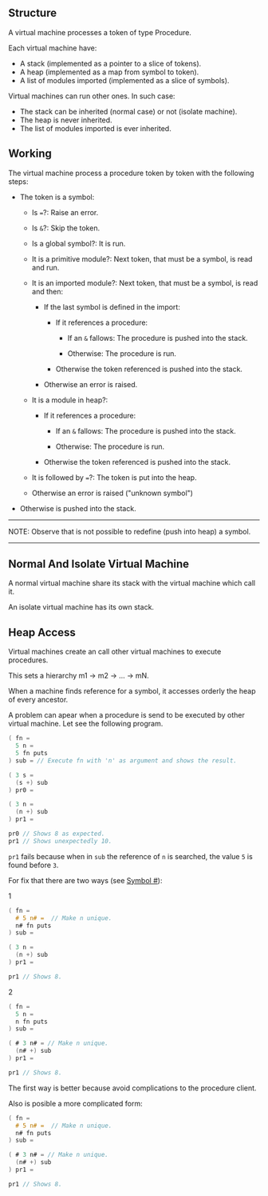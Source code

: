 ## Structure

A virtual machine processes a token of type Procedure.

Each virtual machine have:

  - A stack (implemented as a pointer to a slice of tokens).
  - A heap (implemented as a map from symbol to token).
  - A list of modules imported (implemented as a slice of symbols).

Virtual machines can run other ones. In such case:

  - The stack can be inherited (normal case) or not (isolate machine).
  - The heap is never inherited.
  - The list of modules imported is ever inherited.

## Working

The virtual machine process a procedure token by token with the following
steps:

- The token is a symbol:

    - Is `=`?: Raise an error.

    - Is `&`?: Skip the token.

    - Is a global symbol?: It is run.

    - It is a primitive module?: Next token, that must be a symbol, is read
      and run.

    - It is an imported module?: Next token, that must be a symbol, is read
      and then:
        - If the last symbol is defined in the import:
            - If it references a procedure:
                - If an `&` fallows: The procedure is pushed into the stack.

                - Otherwise: The procedure is run.

            - Otherwise the token referenced is pushed into the stack.

        - Otherwise an error is raised.

    - It is a module in heap?:
        - If it references a procedure:
            - If an `&` fallows: The procedure is pushed into the stack.

            - Otherwise: The procedure is run.

        - Otherwise the token referenced is pushed into the stack.

    - It is followed by `=`?: The token is put into the heap.

    - Otherwise an error is raised ("unknown symbol")

- Otherwise is pushed into the stack.

---

NOTE: Observe that is not possible to redefine (push into heap) a symbol.

---

## Normal And Isolate Virtual Machine

A normal virtual machine share its stack with the virtual machine which
call it.

An isolate virtual machine has its own stack.

## Heap Access

Virtual machines create an call other virtual machines to execute procedures.

This sets a hierarchy m1 -> m2 -> ... -> mN.

When a machine finds reference for a symbol, it accesses orderly the heap of
every ancestor.

A problem can apear when a procedure is send to be executed by other virtual
machine. Let see the following program.

```c
( fn =
  5 n =
  5 fn puts
) sub = // Execute fn with 'n' as argument and shows the result.

( 3 s =
  (s +) sub
) pr0 =

( 3 n =
  (n +) sub
) pr1 =

pr0 // Shows 8 as expected.
pr1 // Shows unexpectedly 10.

```

`pr1` fails because when in `sub` the reference of `n` is searched, the
value `5` is found before `3`.

For fix that there are two ways (see [Symbol #](../symbols/#symbols_1)):

1

```c
( fn =
  # 5 n# =  // Make n unique.
  n# fn puts
) sub =

( 3 n =
  (n +) sub
) pr1 =

pr1 // Shows 8.
```

2
```c
( fn =
  5 n =
  n fn puts
) sub =

( # 3 n# = // Make n unique.
  (n# +) sub
) pr1 =

pr1 // Shows 8.
```

The first way is better because avoid complications to the procedure client.

Also is posible a more complicated form:

```c
( fn =
  # 5 n# =  // Make n unique.
  n# fn puts
) sub =

( # 3 n# = // Make n unique.
  (n# +) sub
) pr1 =

pr1 // Shows 8.
```



